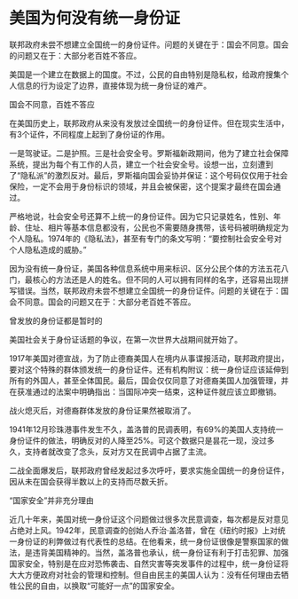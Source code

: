 # 美国为何没有统一身份证

联邦政府未尝不想建立全国统一的身份证件。问题的关键在于：国会不同意。国会的问题又在于：大部分老百姓不答应。

美国是一个建立在数据上的国度。不过，公民的自由特别是隐私权，给政府搜集个人信息的行为设定了边界，直接体现为统一身份证的难产。

国会不同意，百姓不答应

在美国历史上，联邦政府从来没有发放过全国统一的身份证件。但在现实生活中，有3个证件，不同程度上起到了身份证的作用。

一是驾驶证。二是护照。三是社会安全号。罗斯福新政期间，他为了建立社会保障系统，提出为每个有工作的人员，建立一个社会安全号。设想一出，立刻遭到了“隐私派”的激烈反对。最后，罗斯福向国会妥协并保证：这个号码仅仅用于社会保险，一定不会用于身份标识的领域，并且会被保密，这个提案才最终在国会通过。

严格地说，社会安全号还算不上统一的身份证件。因为它只记录姓名，性别、年龄、住址、相片等基本信息都没有，公民也不需要随身携带，该号码被明确规定为个人隐私。1974年的《隐私法》，甚至有专门的条文写明：“要控制社会安全号对个人隐私造成的威胁。”

因为没有统一身份证，美国各种信息系统中用来标识、区分公民个体的方法五花八门，最核心的方法还是人的姓名。但不同的人可以拥有同样的名字，还容易出现拼写错误。当然，联邦政府未尝不想建立全国统一的身份证件。问题的关键在于：国会不同意。国会的问题又在于：大部分老百姓不答应。

曾发放的身份证都是暂时的

美国社会关于身份证话题的争议，在第一次世界大战期间就开始了。

1917年美国对德宣战，为了防止德裔美国人在境内从事谍报活动，联邦政府提出，要对这个特殊的群体颁发统一的身份证件。还有机构附议：统一身份证应该延伸到所有的外国人，甚至全体国民。最后，国会仅仅同意了对德裔美国人加强管理，并在获准通过的法案中明确指出：当国际冲突一结束，这种证件就应该立即撤销。

战火熄灭后，对德裔群体发放的身份证果然被取消了。

1941年12月珍珠港事件发生不久，盖洛普的民调表明，有69%的美国人支持统一身份证件的做法，明确反对的人降至25%。可这个数据只是昙花一现，没过多久，支持者就改变了念头，反对方又在民调中占据了主流。

二战全面爆发后，联邦政府曾经发起过多次呼吁，要求实施全国统一的身份证件，因从未在国会获得半数以上的支持而尽数夭折。

“国家安全”并非充分理由

近几十年来，美国对统一身份证这个问题做过很多次民意调查，每次都是反对意见占绝对上风。1942年，民意调查的创始人乔治·盖洛普，曾在《纽约时报》上对统一身份证的利弊做过有代表性的总结。在他看来，统一身份证很像是警察国家的做法，是违背美国精神的。当然，盖洛普也承认，统一身份证有利于打击犯罪、加强国家安全，特别是在应对恐怖袭击、自然灾害等突发事件的过程中，统一身份证将大大方便政府对社会的管理和控制。但自由民主的美国人认为：没有任何理由去牺牲公民的自由，以换取“可能好一点”的国家安全。